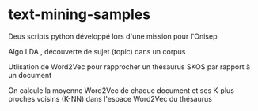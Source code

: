 # text-mining-samples

Deus scripts python développé lors d'une mission pour l'Onisep

Algo LDA , découverte de sujet (topic) dans un corpus

Utlisation de Word2Vec pour rapprocher un thésaurus SKOS par rapport à un document

On calcule la moyenne Word2Vec de chaque document et ses K-plus proches voisins (K-NN) dans l'espace Word2Vec du thésaurus
